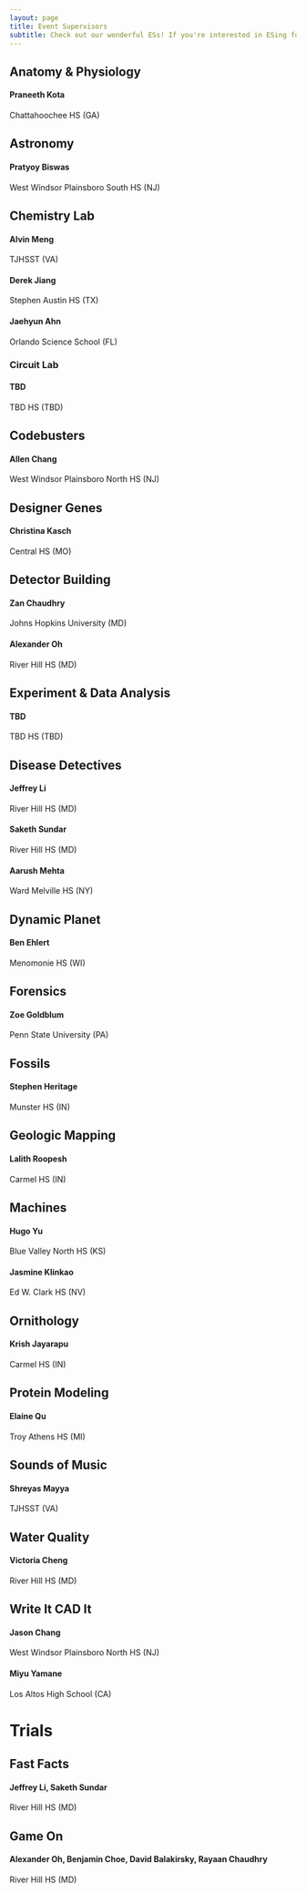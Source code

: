 ```yaml
---
layout: page
title: Event Supervisors
subtitle: Check out our wonderful ESs! If you're interested in ESing for one of the events that doesn't currently have an ES, email us!
---  
```

## Anatomy & Physiology
#### Praneeth Kota
Chattahoochee HS (GA)  
## Astronomy
#### Pratyoy Biswas
West Windsor Plainsboro South HS (NJ)  
## Chemistry Lab
#### Alvin Meng
TJHSST (VA) 
#### Derek Jiang
Stephen Austin HS (TX)
#### Jaehyun Ahn
Orlando Science School (FL)
### Circuit Lab
#### TBD
TBD HS (TBD)
## Codebusters
#### Allen Chang
West Windsor Plainsboro North HS (NJ)
## Designer Genes
#### Christina Kasch
Central HS (MO)
## Detector Building
#### Zan Chaudhry
Johns Hopkins University (MD)
#### Alexander Oh
River Hill HS (MD)
## Experiment & Data Analysis
#### TBD
TBD HS (TBD)
## Disease Detectives
#### Jeffrey Li
River Hill HS (MD)
#### Saketh Sundar
River Hill HS (MD)
#### Aarush Mehta
Ward Melville HS (NY)
## Dynamic Planet
#### Ben Ehlert
Menomonie HS (WI)
## Forensics
#### Zoe Goldblum
Penn State University (PA)
## Fossils
#### Stephen Heritage
Munster HS (IN)
## Geologic Mapping
#### Lalith Roopesh
Carmel HS (IN)
## Machines
#### Hugo Yu
Blue Valley North HS (KS)
#### Jasmine Klinkao
Ed W. Clark HS (NV)
## Ornithology
#### Krish Jayarapu
Carmel HS (IN)
## Protein Modeling
#### Elaine Qu
Troy Athens HS (MI)
## Sounds of Music
#### Shreyas Mayya
TJHSST (VA)
## Water Quality
#### Victoria Cheng
River Hill HS (MD)
## Write It CAD It
#### Jason Chang
West Windsor Plainsboro North HS (NJ)
#### Miyu Yamane
Los Altos High School (CA)
# Trials
## Fast Facts
#### Jeffrey Li, Saketh Sundar
River Hill HS (MD)
## Game On
#### Alexander Oh, Benjamin Choe, David Balakirsky, Rayaan Chaudhry
River Hill HS (MD)

